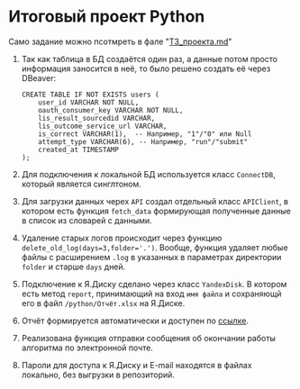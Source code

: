 # Итоговый проект Python

Само задание можно псотмреть в фале "[ТЗ_проекта.md](ТЗ_проекта.md)"

1. Так как таблица в БД создаётся один раз, а данные потом просто информация заносится в неё, то было решено создать её через DBeaver:

   ```pgsql
   CREATE TABLE IF NOT EXISTS users (
       user_id VARCHAR NOT NULL,
       oauth_consumer_key VARCHAR NOT NULL,
       lis_result_sourcedid VARCHAR,
       lis_outcome_service_url VARCHAR,
       is_correct VARCHAR(1),  -- Например, "1"/"0" или Null
       attempt_type VARCHAR(6), -- Например, "run"/"submit"
       created_at TIMESTAMP
   );
   ```
2. Для подключения к локальной БД используется класс `ConnectDB`, который является синглтоном.
3. Для загрузки данных черех `API` создал отдельный класс `APIClient`, в котором есть функция `fetch_data` формирующая полученные данные в список из словарей с данными.
4. Удаление старых логов происходит через функцию `delete_old_log(days=3,folder='.')`. Вообще, функция удаляет любые файлы с расширением `.log` в указанных в параметрах директории `folder` и старше `days` дней.
5. Подключение к Я.Диску сделано через класс `YandexDisk`. В котором есть метод `report`, принимающий на вход `имя файла` и сохраняющй его в файл `/python/Отчёт.xlsx` на Я.Диске.
6. Отчёт формируется автоматически и доступен по [ссылке](https://disk.yandex.ru/i/dqu9f-5ijZLzjQ).
7. Реализована функция отправки сообщения об окончании работы алгоритма по электронной почте.
8. Пароли для доступа к Я.Диску и E-mail находятся в файлах локально, без выгрузки в репозиторий.
